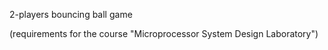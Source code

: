 2-players bouncing ball game

(requirements for the course "Microprocessor System Design Laboratory")
